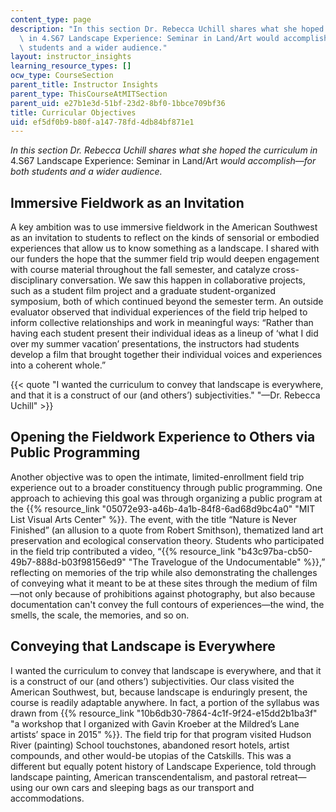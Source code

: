 ```yaml
---
content_type: page
description: "In this section Dr. Rebecca Uchill shares what she hoped the curriculum\
  \ in 4.S67 Landscape Experience: Seminar in Land/Art would accomplish\u2014for both\
  \ students and a wider audience."
layout: instructor_insights
learning_resource_types: []
ocw_type: CourseSection
parent_title: Instructor Insights
parent_type: ThisCourseAtMITSection
parent_uid: e27b1e3d-51bf-23d2-8bf0-1bbce709bf36
title: Curricular Objectives
uid: ef5df0b9-b80f-a147-78fd-4db84bf871e1
---
```


_In this section Dr. Rebecca Uchill shares what she hoped the curriculum in_ 4.S67 Landscape Experience: Seminar in Land/Art _would accomplish—for both students and a wider audience._

Immersive Fieldwork as an Invitation
------------------------------------

A key ambition was to use immersive fieldwork in the American Southwest as an invitation to students to reflect on the kinds of sensorial or embodied experiences that allow us to know something as a landscape. I shared with our funders the hope that the summer field trip would deepen engagement with course material throughout the fall semester, and catalyze cross-disciplinary conversation. We saw this happen in collaborative projects, such as a student film project and a graduate student-organized symposium, both of which continued beyond the semester term. An outside evaluator observed that individual experiences of the field trip helped to inform collective relationships and work in meaningful ways: “Rather than having each student present their individual ideas as a lineup of ‘what I did over my summer vacation’ presentations, the instructors had students develop a film that brought together their individual voices and experiences into a coherent whole.”

{{< quote "I wanted the curriculum to convey that landscape is everywhere, and that it is a construct of our (and others’) subjectivities." "—Dr. Rebecca Uchill" >}}

Opening the Fieldwork Experience to Others via Public Programming
-----------------------------------------------------------------

Another objective was to open the intimate, limited-enrollment field trip experience out to a broader constituency through public programming. One approach to achieving this goal was through organizing a public program at the {{% resource_link "05072e93-a46b-4a1b-84f8-6ad68d9bc4a0" "MIT List Visual Arts Center" %}}. The event, with the title “Nature is Never Finished” (an allusion to a quote from Robert Smithson), thematized land art preservation and ecological conservation theory. Students who participated in the field trip contributed a video, “{{% resource_link "b43c97ba-cb50-49b7-888d-b03f98156ed9" "The Travelogue of the Undocumentable" %}},” reflecting on memories of the trip while also demonstrating the challenges of conveying what it meant to be at these sites through the medium of film—not only because of prohibitions against photography, but also because documentation can't convey the full contours of experiences—the wind, the smells, the scale, the memories, and so on.

Conveying that Landscape is Everywhere
--------------------------------------

I wanted the curriculum to convey that landscape is everywhere, and that it is a construct of our (and others’) subjectivities. Our class visited the American Southwest, but, because landscape is enduringly present, the course is readily adaptable anywhere. In fact, a portion of the syllabus was drawn from {{% resource_link "10b6db30-7864-4c1f-9f24-e15dd2b1ba3f" "a workshop that I organized with Gavin Kroeber at the Mildred’s Lane artists’ space in 2015" %}}. The field trip for that program visited Hudson River (painting) School touchstones, abandoned resort hotels, artist compounds, and other would-be utopias of the Catskills. This was a different but equally potent history of Landscape Experience, told through landscape painting, American transcendentalism, and pastoral retreat—using our own cars and sleeping bags as our transport and accommodations.